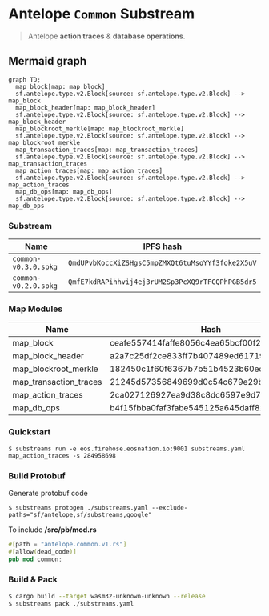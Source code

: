 # Antelope `Common` Substream

> Antelope **action traces** & **database operations**.

## Mermaid graph

```mermaid
graph TD;
  map_block[map: map_block]
  sf.antelope.type.v2.Block[source: sf.antelope.type.v2.Block] --> map_block
  map_block_header[map: map_block_header]
  sf.antelope.type.v2.Block[source: sf.antelope.type.v2.Block] --> map_block_header
  map_blockroot_merkle[map: map_blockroot_merkle]
  sf.antelope.type.v2.Block[source: sf.antelope.type.v2.Block] --> map_blockroot_merkle
  map_transaction_traces[map: map_transaction_traces]
  sf.antelope.type.v2.Block[source: sf.antelope.type.v2.Block] --> map_transaction_traces
  map_action_traces[map: map_action_traces]
  sf.antelope.type.v2.Block[source: sf.antelope.type.v2.Block] --> map_action_traces
  map_db_ops[map: map_db_ops]
  sf.antelope.type.v2.Block[source: sf.antelope.type.v2.Block] --> map_db_ops
```

### Substream

| Name                 | IPFS hash |
|----------------------|-----------|
| `common-v0.3.0.spkg` | `QmdUPvbKoccXiZSHgsC5mpZMXQt6tuMsoYYf3foke2X5uV`
| `common-v0.2.0.spkg` | `QmfE7kdRAPihhvij4ej3rUM2Sp3PcXQ9rTFCQPhPGB5dr5`

### Map Modules

| Name                    | Hash
|-------------------------|--------------|
| map_block               | ceafe557414faffe8056c4ea65bcf00f25b4afb0
| map_block_header        | a2a7c25df2ce833ff7b407489ed6171939e25e30
| map_blockroot_merkle    | 182450c1f60f6367b7b51b4523b60edd9c359414
| map_transaction_traces  | 21245d57356849699d0c54c679e29b64fc690c14
| map_action_traces       | 2ca027126927ea9d38c8dc6597e9d75b0b47b475
| map_db_ops              | b4f15fbba0faf3fabe545125a645daff82dbdb77

### Quickstart

```
$ substreams run -e eos.firehose.eosnation.io:9001 substreams.yaml map_action_traces -s 284958698
```

### Build Protobuf

Generate protobuf code

```
$ substreams protogen ./substreams.yaml --exclude-paths="sf/antelope,sf/substreams,google"
```

To include **/src/pb/mod.rs**

```rs
#[path = "antelope.common.v1.rs"]
#[allow(dead_code)]
pub mod common;
```

### Build & Pack

```bash
$ cargo build --target wasm32-unknown-unknown --release
$ substreams pack ./substreams.yaml
```
